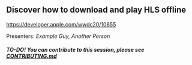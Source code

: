 ## Discover how to download and play HLS offline

https://developer.apple.com/wwdc20/10655

Presenters: _Example Guy, Another Person_

##### TO-DO! You can contribute to this session, please see [CONTRIBUTING.md](CONTRIBUTING.md)
